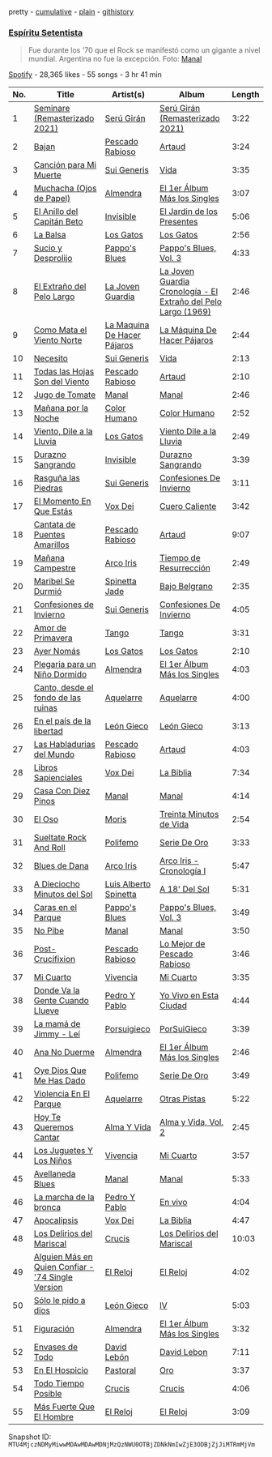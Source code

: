 pretty - [cumulative](/playlists/cumulative/37i9dQZF1DWZsLcak1FuUD.md) - [plain](/playlists/plain/37i9dQZF1DWZsLcak1FuUD) - [githistory](https://github.githistory.xyz/mackorone/spotify-playlist-archive/blob/main/playlists/plain/37i9dQZF1DWZsLcak1FuUD)

### [Espíritu Setentista](https://open.spotify.com/playlist/37i9dQZF1DWZsLcak1FuUD)

> Fue durante los '70 que el Rock se manifestó como un gigante a nivel mundial\. Argentina no fue la excepción\.  Foto: <a href="spotify:artist:10vtHOCA3qPLmrGylgO2F1">Manal</a>

[Spotify](https://open.spotify.com/user/spotify) - 28,365 likes - 55 songs - 3 hr 41 min

| No. | Title | Artist(s) | Album | Length |
|---|---|---|---|---|
| 1 | [Seminare \(Remasterizado 2021\)](https://open.spotify.com/track/61zbxB39zUY5oxBvEvvMYv) | [Serú Girán](https://open.spotify.com/artist/6CrQKZeuSKNYgrE7PeYqJ1) | [Serú Girán \(Remasterizado 2021\)](https://open.spotify.com/album/23jPuEGchD65GA5PGJRwJo) | 3:22 |
| 2 | [Bajan](https://open.spotify.com/track/6hmYi0E6EBEmDeztQHaH0C) | [Pescado Rabioso](https://open.spotify.com/artist/3q1NXsv9XypOUCJfEatXH9) | [Artaud](https://open.spotify.com/album/5MJR9j21vjEi4ODxzhvoTA) | 3:24 |
| 3 | [Canción para Mi Muerte](https://open.spotify.com/track/0t0Kl5jxxV3s8bdpILkgmd) | [Sui Generis](https://open.spotify.com/artist/5lCqW8vcd4TyTHzGIuKdH8) | [Vida](https://open.spotify.com/album/0EdYPXNaKi8QOBwq1C13jM) | 3:35 |
| 4 | [Muchacha \(Ojos de Papel\)](https://open.spotify.com/track/1SXzI5Rnid2ApgNQPmROLm) | [Almendra](https://open.spotify.com/artist/7x2a9uyqlWbE9LwcoQWDTo) | [El 1er Álbum Más los Singles](https://open.spotify.com/album/2Syxpgpva5hDmqCZpmmJHp) | 3:07 |
| 5 | [El Anillo del Capitán Beto](https://open.spotify.com/track/23jMDvKil4frbTA35BVzBY) | [Invisible](https://open.spotify.com/artist/3FjdJbt6Myq32uv7P4owM1) | [El Jardin de los Presentes](https://open.spotify.com/album/0lbpA4dCZfaNhy6LZrGDvJ) | 5:06 |
| 6 | [La Balsa](https://open.spotify.com/track/4J2xMy0kakU9sAin1uppxb) | [Los Gatos](https://open.spotify.com/artist/7wL1RaL0IEr7bK2WKV9sEU) | [Los Gatos](https://open.spotify.com/album/0vTTjKizDeDsQJKzdT7s8G) | 2:56 |
| 7 | [Sucio y Desprolijo](https://open.spotify.com/track/11SyFXAlto6hoUX39CEuCQ) | [Pappo's Blues](https://open.spotify.com/artist/59dLJG3ZVwkMZLFKByQCJB) | [Pappo's Blues, Vol\. 3](https://open.spotify.com/album/3TIorpubpykzUFdUNBLOdp) | 4:33 |
| 8 | [El Extraño del Pelo Largo](https://open.spotify.com/track/684mSIt8bHBYGgIQjFsERt) | [La Joven Guardia](https://open.spotify.com/artist/5Pq1eqKbVKRziJs6cSUoBy) | [La Joven Guardia Cronología \- El Extraño del Pelo Largo \(1969\)](https://open.spotify.com/album/2Z5PSIAehRpKj55QrAMasD) | 2:46 |
| 9 | [Como Mata el Viento Norte](https://open.spotify.com/track/7BbpLe12HpkoZJcJs1A3SP) | [La Maquina De Hacer Pájaros](https://open.spotify.com/artist/40c6EALi3nTmNeOAS3Eu5h) | [La Máquina De Hacer Pájaros](https://open.spotify.com/album/4uXadaCsBVwLK6s5V14Kjw) | 2:44 |
| 10 | [Necesito](https://open.spotify.com/track/7H62s62eUQqYXTA3WsrTK7) | [Sui Generis](https://open.spotify.com/artist/5lCqW8vcd4TyTHzGIuKdH8) | [Vida](https://open.spotify.com/album/0EdYPXNaKi8QOBwq1C13jM) | 2:13 |
| 11 | [Todas las Hojas Son del Viento](https://open.spotify.com/track/689lBKIELtWGHfsPWpR6rv) | [Pescado Rabioso](https://open.spotify.com/artist/3q1NXsv9XypOUCJfEatXH9) | [Artaud](https://open.spotify.com/album/5MJR9j21vjEi4ODxzhvoTA) | 2:10 |
| 12 | [Jugo de Tomate](https://open.spotify.com/track/0agzpJR3jRbfLKhG5nWxx3) | [Manal](https://open.spotify.com/artist/10vtHOCA3qPLmrGylgO2F1) | [Manal](https://open.spotify.com/album/1VoglV38RPcTn7P9yZxO4C) | 2:46 |
| 13 | [Mañana por la Noche](https://open.spotify.com/track/6gWplVwr7ta6vpp2DSCo96) | [Color Humano](https://open.spotify.com/artist/6AETRCQep85mUtIlX7BaFV) | [Color Humano](https://open.spotify.com/album/0iEUyTKuM2Nhi3ehAbwYmH) | 2:52 |
| 14 | [Viento, Dile a la Lluvia](https://open.spotify.com/track/5Qz4D3NixycveVWlTgksDn) | [Los Gatos](https://open.spotify.com/artist/7wL1RaL0IEr7bK2WKV9sEU) | [Viento Dile a la Lluvia](https://open.spotify.com/album/2z1Mp2nXoOHfcI3biDXS8h) | 2:49 |
| 15 | [Durazno Sangrando](https://open.spotify.com/track/6pjbkrGImw09Nv5Ji3emkr) | [Invisible](https://open.spotify.com/artist/3FjdJbt6Myq32uv7P4owM1) | [Durazno Sangrando](https://open.spotify.com/album/4Cf6WflKk1FEtffkm9h1U7) | 3:39 |
| 16 | [Rasguña las Piedras](https://open.spotify.com/track/3lvAzKmRH8vzXQ4xm19v78) | [Sui Generis](https://open.spotify.com/artist/5lCqW8vcd4TyTHzGIuKdH8) | [Confesiones De Invierno](https://open.spotify.com/album/01SHGcb4X59QOezJ2MhqJx) | 3:11 |
| 17 | [El Momento En Que Estás](https://open.spotify.com/track/45X4LNePuohdGmuLxpf6oO) | [Vox Dei](https://open.spotify.com/artist/1sTOtMflHQ1ULtuozST5RR) | [Cuero Caliente](https://open.spotify.com/album/4mM0WL1bhWu1AUggznW2tN) | 3:42 |
| 18 | [Cantata de Puentes Amarillos](https://open.spotify.com/track/7BCQ7bfdNpCdLmlvEGUfSG) | [Pescado Rabioso](https://open.spotify.com/artist/3q1NXsv9XypOUCJfEatXH9) | [Artaud](https://open.spotify.com/album/5MJR9j21vjEi4ODxzhvoTA) | 9:07 |
| 19 | [Mañana Campestre](https://open.spotify.com/track/1f3uOzmizXQfkezHCdu53L) | [Arco Iris](https://open.spotify.com/artist/1fl6UrQ5p2aQQwKfkrPNpW) | [Tiempo de Resurrección](https://open.spotify.com/album/57QC2S4mWSAP2MwVIB40QM) | 2:49 |
| 20 | [Maribel Se Durmió](https://open.spotify.com/track/5BaqCOW8FaahrXIRIvU6Ad) | [Spinetta Jade](https://open.spotify.com/artist/3WxVICwFDAWMTWH8sELmRe) | [Bajo Belgrano](https://open.spotify.com/album/3pFMaPwaHb6D0EkMtRlaO9) | 2:35 |
| 21 | [Confesiones de Invierno](https://open.spotify.com/track/47im9FzRfqAS2KYvw3NhSw) | [Sui Generis](https://open.spotify.com/artist/5lCqW8vcd4TyTHzGIuKdH8) | [Confesiones De Invierno](https://open.spotify.com/album/01SHGcb4X59QOezJ2MhqJx) | 4:05 |
| 22 | [Amor de Primavera](https://open.spotify.com/track/1bvQiT1IglZ3QKIpEHgKeC) | [Tango](https://open.spotify.com/artist/7CSiyutcNoggAxGRxymDHM) | [Tango](https://open.spotify.com/album/1p9tykpcBRGa6lHjviOn9x) | 3:31 |
| 23 | [Ayer Nomás](https://open.spotify.com/track/20ILhYY5QbmsNc8KKBf8w5) | [Los Gatos](https://open.spotify.com/artist/7wL1RaL0IEr7bK2WKV9sEU) | [Los Gatos](https://open.spotify.com/album/0vTTjKizDeDsQJKzdT7s8G) | 2:10 |
| 24 | [Plegaria para un Niño Dormido](https://open.spotify.com/track/3FKbpQhczilHZD5LJOqSdR) | [Almendra](https://open.spotify.com/artist/7x2a9uyqlWbE9LwcoQWDTo) | [El 1er Álbum Más los Singles](https://open.spotify.com/album/2Syxpgpva5hDmqCZpmmJHp) | 4:03 |
| 25 | [Canto, desde el fondo de las ruinas](https://open.spotify.com/track/0bVpPI7PzrScltqKCm5DKp) | [Aquelarre](https://open.spotify.com/artist/3cG8AMyTTUk3Y6LIqyjOxc) | [Aquelarre](https://open.spotify.com/album/21k9Lf53dN3pCJ8JZsk81p) | 4:00 |
| 26 | [En el país de la libertad](https://open.spotify.com/track/1oiMVZp0WcRmsxdfHdoRwb) | [León Gieco](https://open.spotify.com/artist/5yoimVE1rbc3kAx4uwr7eq) | [León Gieco](https://open.spotify.com/album/61O3RcbSiFklK1N9SC5LCd) | 3:13 |
| 27 | [Las Habladurias del Mundo](https://open.spotify.com/track/5K6fJf9l8WTsscngGert0b) | [Pescado Rabioso](https://open.spotify.com/artist/3q1NXsv9XypOUCJfEatXH9) | [Artaud](https://open.spotify.com/album/5MJR9j21vjEi4ODxzhvoTA) | 4:03 |
| 28 | [Libros Sapienciales](https://open.spotify.com/track/5SS4Eu297wAFbXjpuagLe3) | [Vox Dei](https://open.spotify.com/artist/1sTOtMflHQ1ULtuozST5RR) | [La Biblia](https://open.spotify.com/album/5rTDeb1l0Mj4vNDKfvCRd6) | 7:34 |
| 29 | [Casa Con Diez Pinos](https://open.spotify.com/track/2Ras7UcXvzenVmkyVMibdh) | [Manal](https://open.spotify.com/artist/10vtHOCA3qPLmrGylgO2F1) | [Manal](https://open.spotify.com/album/1VoglV38RPcTn7P9yZxO4C) | 4:14 |
| 30 | [El Oso](https://open.spotify.com/track/42WA51ZqDPtp4ZhJj2ngAB) | [Moris](https://open.spotify.com/artist/6nDtQCSWqly8rUM8s0JZa5) | [Treinta Minutos de Vida](https://open.spotify.com/album/68sHSdp4YABOmihgZ3ATNT) | 2:54 |
| 31 | [Sueltate Rock And Roll](https://open.spotify.com/track/1HbLdtZvbp8JRVAJhlktfK) | [Polifemo](https://open.spotify.com/artist/5kt7SkycNsq8vbKoFb3QxO) | [Serie De Oro](https://open.spotify.com/album/0K5znMCZ80jQtl2zqMCoyE) | 3:33 |
| 32 | [Blues de Dana](https://open.spotify.com/track/32Du6z7oXiowmiZCPpnLj5) | [Arco Iris](https://open.spotify.com/artist/1fl6UrQ5p2aQQwKfkrPNpW) | [Arco Iris \- Cronología I](https://open.spotify.com/album/1vNUHRvUEXMmcjAzFW4b5m) | 5:47 |
| 33 | [A Dieciocho Minutos del Sol](https://open.spotify.com/track/7ze8PcVXJzcAfCQ0Etjp6v) | [Luis Alberto Spinetta](https://open.spotify.com/artist/1MuQ2m2tg7naeRGAOxYZer) | [A 18' Del Sol](https://open.spotify.com/album/1uZafurVG5V3TZDqEnVmeR) | 5:31 |
| 34 | [Caras en el Parque](https://open.spotify.com/track/3yvbu9332UXDudzznrTuGw) | [Pappo's Blues](https://open.spotify.com/artist/59dLJG3ZVwkMZLFKByQCJB) | [Pappo's Blues, Vol\. 3](https://open.spotify.com/album/3TIorpubpykzUFdUNBLOdp) | 3:49 |
| 35 | [No Pibe](https://open.spotify.com/track/1XjCxUmgXzqLEGzqUse3qK) | [Manal](https://open.spotify.com/artist/10vtHOCA3qPLmrGylgO2F1) | [Manal](https://open.spotify.com/album/1VoglV38RPcTn7P9yZxO4C) | 3:50 |
| 36 | [Post\-Crucifixion](https://open.spotify.com/track/2ri0lTjVeBkWAmRVkJoHXL) | [Pescado Rabioso](https://open.spotify.com/artist/3q1NXsv9XypOUCJfEatXH9) | [Lo Mejor de Pescado Rabioso](https://open.spotify.com/album/3XxDmLiEBKqFu1MiZ3fayw) | 3:46 |
| 37 | [Mi Cuarto](https://open.spotify.com/track/1eD4rXi4Orx0b3k5an1LBL) | [Vivencia](https://open.spotify.com/artist/65IXQZtLc1OfW8H9YxRFwY) | [Mi Cuarto](https://open.spotify.com/album/5bvtHEGG4MGEGkGTFw1lv6) | 3:35 |
| 38 | [Donde Va la Gente Cuando Llueve](https://open.spotify.com/track/2JjB7P18oOeqpWKGsUGINy) | [Pedro Y Pablo](https://open.spotify.com/artist/5YDpwWFLxk3wmHBKqAcfiI) | [Yo Vivo en Esta Ciudad](https://open.spotify.com/album/5rpMRdL6IxV1obCxjf4q5i) | 4:44 |
| 39 | [La mamá de Jimmy \- Leí](https://open.spotify.com/track/34MKQgDEwYzDer6VZKIGhZ) | [Porsuigieco](https://open.spotify.com/artist/4LoFcBNitqIC130rvzS6BG) | [PorSuiGieco](https://open.spotify.com/album/7ug5TR3GSr8nmDWLaOQ93r) | 3:39 |
| 40 | [Ana No Duerme](https://open.spotify.com/track/4ev0iQn9HTKQHxcSDxklhu) | [Almendra](https://open.spotify.com/artist/7x2a9uyqlWbE9LwcoQWDTo) | [El 1er Álbum Más los Singles](https://open.spotify.com/album/2Syxpgpva5hDmqCZpmmJHp) | 2:46 |
| 41 | [Oye Dios Que Me Has Dado](https://open.spotify.com/track/7xfYEIvk2qRxODCefqdOuR) | [Polifemo](https://open.spotify.com/artist/5kt7SkycNsq8vbKoFb3QxO) | [Serie De Oro](https://open.spotify.com/album/0K5znMCZ80jQtl2zqMCoyE) | 3:49 |
| 42 | [Violencia En El Parque](https://open.spotify.com/track/79Endo4IymZMWDQ0wk116S) | [Aquelarre](https://open.spotify.com/artist/3cG8AMyTTUk3Y6LIqyjOxc) | [Otras Pistas](https://open.spotify.com/album/4vNaQkW0hQORx5gVi0WFJV) | 5:22 |
| 43 | [Hoy Te Queremos Cantar](https://open.spotify.com/track/6O036ngVof8dIfCILsJkVv) | [Alma Y Vida](https://open.spotify.com/artist/6Qv7PzO62iPNtE9jNTPGDG) | [Alma y Vida, Vol\. 2](https://open.spotify.com/album/7MHEzCpcFrBeVBaqzM6cSl) | 2:45 |
| 44 | [Los Juguetes Y Los Niños](https://open.spotify.com/track/3xNyKcQM5nMB3gY6XDvYpF) | [Vivencia](https://open.spotify.com/artist/65IXQZtLc1OfW8H9YxRFwY) | [Mi Cuarto](https://open.spotify.com/album/5bvtHEGG4MGEGkGTFw1lv6) | 3:57 |
| 45 | [Avellaneda Blues](https://open.spotify.com/track/2SeUS7JmN0oLjHPHGvDZFA) | [Manal](https://open.spotify.com/artist/10vtHOCA3qPLmrGylgO2F1) | [Manal](https://open.spotify.com/album/1VoglV38RPcTn7P9yZxO4C) | 5:33 |
| 46 | [La marcha de la bronca](https://open.spotify.com/track/1yLrOgpKQpLjfW9yO1j40Y) | [Pedro Y Pablo](https://open.spotify.com/artist/5YDpwWFLxk3wmHBKqAcfiI) | [En vivo](https://open.spotify.com/album/1Z6aEZAVsSppuDJhQmkCne) | 4:04 |
| 47 | [Apocalipsis](https://open.spotify.com/track/1BOrWWE3wANOCYFn6p2Z9Y) | [Vox Dei](https://open.spotify.com/artist/1sTOtMflHQ1ULtuozST5RR) | [La Biblia](https://open.spotify.com/album/5rTDeb1l0Mj4vNDKfvCRd6) | 4:47 |
| 48 | [Los Delirios del Mariscal](https://open.spotify.com/track/56vhyP9UvLtGYUbeBBxqke) | [Crucis](https://open.spotify.com/artist/3PN8odvj48fnALdAsCKG3g) | [Los Delirios del Mariscal](https://open.spotify.com/album/1IQKV1zaM2GihjCXjZTdeJ) | 10:03 |
| 49 | [Alguien Más en Quien Confiar \- '74 Single Version](https://open.spotify.com/track/10F81E1vPGGROdMHyVthSh) | [El Reloj](https://open.spotify.com/artist/4qZeDZdBD3NiWVbkwX2Lpx) | [El Reloj](https://open.spotify.com/album/3xIkQ0YsEyRvjEY1a8KdXc) | 4:02 |
| 50 | [Sólo le pido a dios](https://open.spotify.com/track/5JNZh5pSVcqgacUDd41rTy) | [León Gieco](https://open.spotify.com/artist/5yoimVE1rbc3kAx4uwr7eq) | [lV](https://open.spotify.com/album/2NoClUagMc6dN9g3KOm4PQ) | 5:03 |
| 51 | [Figuración](https://open.spotify.com/track/2ZXPZV2w9KSEH6YXJQwFBP) | [Almendra](https://open.spotify.com/artist/7x2a9uyqlWbE9LwcoQWDTo) | [El 1er Álbum Más los Singles](https://open.spotify.com/album/2Syxpgpva5hDmqCZpmmJHp) | 3:32 |
| 52 | [Envases de Todo](https://open.spotify.com/track/7gIUh5iGYpTagqtq74hvs0) | [David Lebón](https://open.spotify.com/artist/48Idb5uZga8diRAMTc9q3E) | [David Lebon](https://open.spotify.com/album/2sVpQXYG4nKgpJ5F3Q84RC) | 7:11 |
| 53 | [En El Hospicio](https://open.spotify.com/track/6NZ2OTfVCJ9rf6hm6tpJxh) | [Pastoral](https://open.spotify.com/artist/3budmcJD4fTyytFVDp5lud) | [Oro](https://open.spotify.com/album/67TJF7Es43tCAfZtWv5kiq) | 3:37 |
| 54 | [Todo Tiempo Posible](https://open.spotify.com/track/0aF2ape2b7Tzgo1GLs9re3) | [Crucis](https://open.spotify.com/artist/3PN8odvj48fnALdAsCKG3g) | [Crucis](https://open.spotify.com/album/7q4FDjboZh9zLPRqIxdWng) | 4:06 |
| 55 | [Más Fuerte Que El Hombre](https://open.spotify.com/track/0kCvymt8ka2hQqecsJDC4h) | [El Reloj](https://open.spotify.com/artist/4qZeDZdBD3NiWVbkwX2Lpx) | [El Reloj](https://open.spotify.com/album/3xIkQ0YsEyRvjEY1a8KdXc) | 3:09 |

Snapshot ID: `MTU4MjczNDMyMiwwMDAwMDAwMDNjMzQzNWU0OTBjZDNkNmIwZjE3ODBjZjJiMTRmMjVm`
